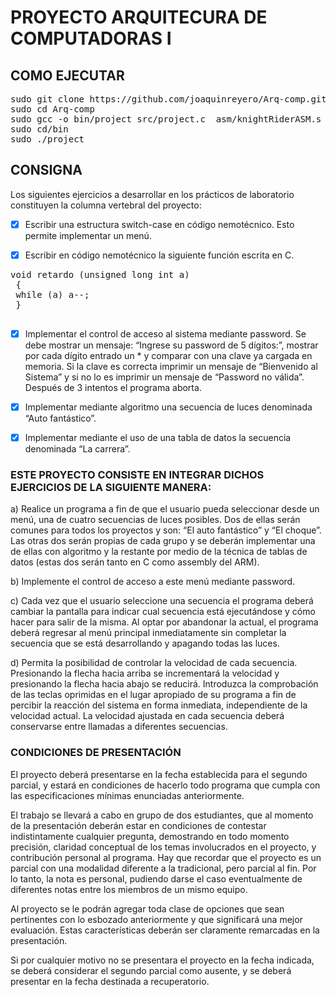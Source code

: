 # PROYECTO ARQUITECURA DE COMPUTADORAS I

## COMO EJECUTAR
<pre>
sudo git clone https://github.com/joaquinreyero/Arq-comp.git
sudo cd Arq-comp
sudo gcc -o bin/project src/project.c  asm/knightRiderASM.s asm/policeLightASM.s asm/crashASM.s asm/raceASM.s asm/wavesASM.s -lncurses -lwiringPi
sudo cd/bin
sudo ./project
</pre>

## CONSIGNA

Los siguientes ejercicios a desarrollar en los prácticos de laboratorio constituyen la columna
vertebral del proyecto:

- [x] Escribir una estructura switch-case en código nemotécnico. Esto permite implementar un
menú.

- [x] Escribir en código nemotécnico la siguiente función escrita en C.
<pre>
void retardo (unsigned long int a)
 {
 while (a) a--;
 }
 </pre>
- [x] Implementar el control de acceso al sistema mediante password. Se debe mostrar un
mensaje: “Ingrese su password de 5 dígitos:”, mostrar por cada dígito entrado un * y
comparar con una clave ya cargada en memoria. Si la clave es correcta imprimir un mensaje
de “Bienvenido al Sistema” y si no lo es imprimir un mensaje de “Password no válida”.
Después de 3 intentos el programa aborta.

- [x] Implementar mediante algoritmo una secuencia de luces denominada “Auto fantástico”.

- [x] Implementar mediante el uso de una tabla de datos la secuencia denominada “La carrera”.


### ESTE PROYECTO CONSISTE EN INTEGRAR DICHOS EJERCICIOS DE LA SIGUIENTE MANERA:

a) Realice un programa a fin de que el usuario pueda seleccionar desde un menú, una de
cuatro secuencias de luces posibles. Dos de ellas serán comunes para todos los
proyectos y son: “El auto fantástico” y “El choque”. Las otras dos serán propias de
cada grupo y se deberán implementar una de ellas con algoritmo y la restante por
medio de la técnica de tablas de datos (estas dos serán tanto en C como assembly del
ARM).

b) Implemente el control de acceso a este menú mediante password.

c) Cada vez que el usuario seleccione una secuencia el programa deberá cambiar la
pantalla para indicar cual secuencia está ejecutándose y cómo hacer para salir de la
misma. Al optar por abandonar la actual, el programa deberá regresar al menú
principal inmediatamente sin completar la secuencia que se está desarrollando y
apagando todas las luces.

d) Permita la posibilidad de controlar la velocidad de cada secuencia. Presionando la
flecha hacia arriba se incrementará la velocidad y presionando la flecha hacia abajo
se reducirá. Introduzca la comprobación de las teclas oprimidas en el lugar apropiado
de su programa a fin de percibir la reacción del sistema en forma inmediata,
independiente de la velocidad actual. La velocidad ajustada en cada secuencia deberá
conservarse entre llamadas a diferentes secuencias.

### CONDICIONES DE PRESENTACIÓN

El proyecto deberá presentarse en la fecha establecida para el segundo parcial, y estará
en condiciones de hacerlo todo programa que cumpla con las especificaciones mínimas
enunciadas anteriormente. 

El trabajo se llevará a cabo en grupo de dos estudiantes, que
al momento de la presentación deberán estar en condiciones de contestar indistintamente
cualquier pregunta, demostrando en todo momento precisión, claridad conceptual de los
temas involucrados en el proyecto, y contribución personal al programa. 
Hay que recordar que el proyecto es un parcial con una modalidad diferente a la tradicional, pero
parcial al fin. Por lo tanto, la nota es personal, pudiendo darse el caso eventualmente de
diferentes notas entre los miembros de un mismo equipo.

Al proyecto se le podrán agregar toda clase de opciones que sean pertinentes con lo
esbozado anteriormente y que significará una mejor evaluación. Estas características
deberán ser claramente remarcadas en la presentación.

Si por cualquier motivo no se presentara el proyecto en la fecha indicada, se deberá
considerar el segundo parcial como ausente, y se deberá presentar en la fecha destinada
a recuperatorio.
